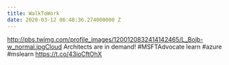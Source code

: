 ```yaml
---
title: WalkToWork
date: 2020-03-12 06:48:36.274000000 Z
---
```


 http://pbs.twimg.com/profile_images/1200120832414142465/L_Bojb-w_normal.jpgCloud Architects are in demand! #MSFTAdvocate learn #azure #mslearn https://t.co/43ioCftOhX